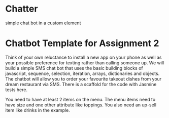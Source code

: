 # Chatter

simple chat bot in a custom element <x-chat>

# Chatbot Template for Assignment 2

Think of your own reluctance to install a new app on your phone as well as your possible preference for texting rather than calling someone up. We will build a simple SMS chat bot that uses the basic building blocks of javascript, sequence, selection, iteration, arrays, dictionaries and objects. The chatbot will allow you to order your favourite takeout dishes from your dream restaurant via SMS. There is a scaffold for the code with Jasmine tests here.

You need to have at least 2 items on the menu. The menu items need to have size and one other attribute like toppings. You also need an up-sell item like drinks in the example.
